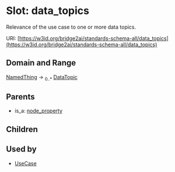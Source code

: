 
# Slot: data_topics

Relevance of the use case to one or more data topics.

URI: [https://w3id.org/bridge2ai/standards-schema-all/data_topics](https://w3id.org/bridge2ai/standards-schema-all/data_topics)


## Domain and Range

[NamedThing](NamedThing.md) &#8594;  <sub>0..\*</sub> [DataTopic](DataTopic.md)

## Parents

 *  is_a: [node_property](node_property.md)

## Children


## Used by

 * [UseCase](UseCase.md)

